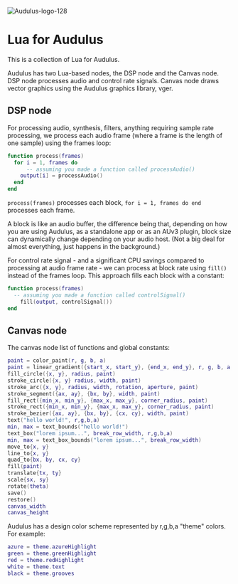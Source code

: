
![Audulus-logo-128](https://github.com/jersmi7/Audulus-Lua/assets/90596774/1eb20250-2449-4ffe-a910-54dc79fc5c4e)


 
# Lua for Audulus

This is a collection of Lua for Audulus. 

Audulus has two Lua-based nodes, the DSP node and the Canvas node. 
DSP node processes audio and control rate signals.
Canvas node draws vector graphics using the Audulus graphics library, vger.

## DSP node

For processing audio, synthesis, filters, anything requiring sample rate processing,
we process each audio frame (where a frame is the length of one sample) using the frames loop:
```lua
function process(frames)
  for i = 1, frames do
      -- assuming you made a function called processAudio()
    output[i] = processAudio()
  end
end
```

`process(frames)` processes each block, `for i = 1, frames do end` processes each frame.

A block is like an audio buffer, the difference being that, depending on how you are using Audulus, as a standalone app or as an AUv3 plugin, block size can dynamically change depending on your audio host. (Not a big deal for almost everything, just happens in the background.)

For control rate signal - and a significant CPU savings compared to processing at audio frame rate - we can process at block rate using `fill()` instead of the frames loop. This approach fills each block with a constant:
```lua
function process(frames)
  -- assuming you made a function called controlSignal()
    fill(output, controlSignal())
end
```


## Canvas node

The canvas node list of functions and global constants:
```lua
paint = color_paint(r, g, b, a)
paint = linear_gradient({start_x, start_y}, {end_x, end_y}, r, g, b, a, r, g, b, a)
fill_circle({x, y}, radius, paint)
stroke_circle({x, y} radius, width, paint)
stroke_arc({x, y}, radius, width, rotation, aperture, paint)
stroke_segment({ax, ay}, {bx, by}, width, paint)
fill_rect({min_x, min_y}, {max_x, max_y}, corner_radius, paint)
stroke_rect({min_x, min_y}, {max_x, max_y}, corner_radius, paint)
stroke_bezier({ax, ay}, {bx, by}, {cx, cy}, width, paint)
text("hello world!", r,g,b,a)
min, max = text_bounds("hello world!")
text_box("lorem ipsum...", break_row_width, r,g,b,a)
min, max = text_box_bounds("lorem ipsum...", break_row_width)
move_to{x, y}
line_to{x, y}
quad_to{bx, by, cx, cy}
fill(paint)
translate{tx, ty}
scale{sx, sy}
rotate(theta)
save()
restore()
canvas_width
canvas_height
```

Audulus has a design color scheme represented by r,g,b,a "theme" colors. For example:

```lua
azure = theme.azureHighlight
green = theme.greenHighlight
red = theme.redHighlight
white = theme.text
black = theme.grooves
```
